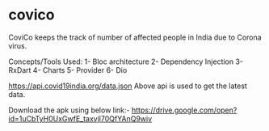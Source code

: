 # covico
CoviCo keeps the track of number of affected people in India due to Corona virus.

Concepts/Tools Used:
1- Bloc architecture
2- Dependency Injection
3- RxDart
4- Charts
5- Provider
6- Dio

https://api.covid19india.org/data.json
Above api is used to get the latest data.


Download the apk using below link:-
https://drive.google.com/open?id=1uCbTyH0UxGwfE_taxvjl70QfYAnQ9wiv




